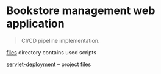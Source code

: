 # Bookstore management web application
> CI/CD pipeline implementation.

[files](files) directory contains used scripts

[servlet-deployment]( servlet-deployment) – project files

